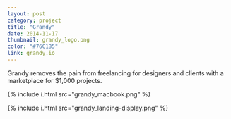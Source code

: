 ```yaml
---
layout: post
category: project
title: "Grandy"
date: 2014-11-17
thumbnail: grandy_logo.png
color: "#76C185"
link: grandy.io
---
```


Grandy removes the pain from freelancing for designers and clients with a marketplace for $1,000 projects.

{% include i.html src="grandy_macbook.png" %}

{% include i.html src="grandy_landing-display.png" %}
